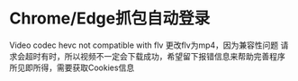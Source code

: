 # Chrome/Edge抓包自动登录
Video codec hevc not compatible with flv    更改flv为mp4，因为兼容性问题
请求会超时有时，所以视频不一定会下载成功，希望留下报错信息来帮助完善程序
所见即所得，需要获取Cookies信息